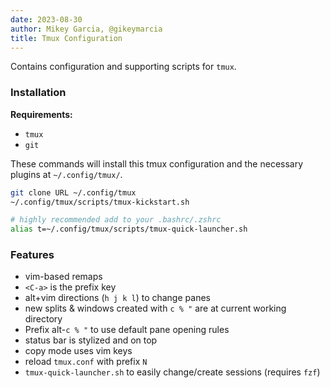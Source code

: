 ```yaml
---
date: 2023-08-30
author: Mikey Garcia, @gikeymarcia
title: Tmux Configuration
---
```


Contains configuration and supporting scripts for `tmux`.

### Installation

**Requirements:**

- `tmux`
- `git`

These commands will install this tmux configuration and the necessary plugins at `~/.config/tmux/`.

```bash
git clone URL ~/.config/tmux
~/.config/tmux/scripts/tmux-kickstart.sh

# highly recommended add to your .bashrc/.zshrc
alias t=~/.config/tmux/scripts/tmux-quick-launcher.sh
```

### Features

- vim-based remaps
- `<C-a>` is the prefix key
- alt+vim directions (`h j k l`) to change panes
- new splits & windows created with `c % "` are at current working directory
- Prefix alt-`c % "` to use default pane opening rules
- status bar is stylized and on top
- copy mode uses vim keys
- reload `tmux.conf` with prefix `N`
- `tmux-quick-launcher.sh` to easily change/create sessions (requires `fzf`)
